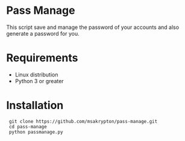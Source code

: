 # Pass Manage
 This script save and manage the password of your accounts and also generate a password for you.
# Requirements
 * Linux distribution
 * Python 3 or greater
# Installation
```
 git clone https://github.com/msakrypton/pass-manage.git
 cd pass-manage
 python passmanage.py
 
```
